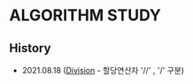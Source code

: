 # ALGORITHM STUDY

## History

- 2021.08.18 ([Division](https://github.com/dahoonchoi/algorithm_study/blob/main/hackerrank/prct_division.py) - 할당연산자 '//' , '/' 구분)

